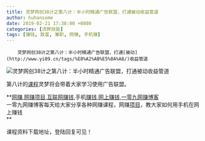 ```yaml
---
title: 灵梦网创38计之第八计：半小时精通广告联盟，打通被动收益管道
author: huhansome
date: 2019-02-21 17:38:00 +0800
categories: [流弊技能]
tags: [赚钱, 致富, 兼职, 网赚, 手机赚]
---
```



        灵梦网创38计之第八计：半小时精通广告联盟，打通[被动](http://www.yi09.cn/tags/%E8%A2%AB%E5%8A%A8/)收益管道

![灵梦网创38计之第八计：半小时精通广告联盟，打通被动收益管道](http://www.yi09.cn/zb_users/upload/2021/12/20211207215022163888502290150.jpeg)

第八计的[课程](http://www.yi09.cn/tags/%E8%AF%BE%E7%A8%8B/)灵梦将会带着大家学习使用广告联盟。

  

  

  

**[网赚](http://www.yi09.cn/tags/%E7%BD%91%E8%B5%9A/),[网赚项目](http://www.yi09.cn/tags/%E7%BD%91%E8%B5%9A%E9%A1%B9%E7%9B%AE/),[互联网赚钱](http://www.yi09.cn/tags/%E4%BA%92%E8%81%94%E7%BD%91%E8%B5%9A%E9%92%B1/),手机[赚钱](http://www.yi09.cn/tags/%E8%B5%9A%E9%92%B1/),[网上赚钱](http://www.yi09.cn/tags/%E7%BD%91%E4%B8%8A%E8%B5%9A%E9%92%B1/),[一零九网赚博客](http://www.yi09.cn/tags/%E4%B8%80%E9%9B%B6%E4%B9%9D%E7%BD%91%E8%B5%9A%E5%8D%9A%E5%AE%A2/)  
一零九网赚博客每天给大家分享各种网赚课程，网赚[项目](http://www.yi09.cn/tags/%E9%A1%B9%E7%9B%AE/)，教大家如何用手机在网上赚钱  
**  
  
  

课程资料下载地址，登陆回复可见！

